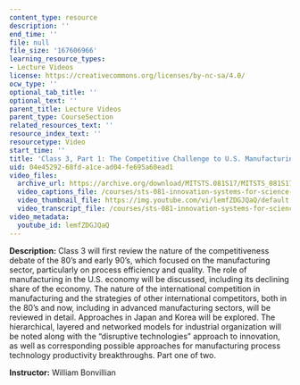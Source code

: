 ```yaml
---
content_type: resource
description: ''
end_time: ''
file: null
file_size: '167606966'
learning_resource_types:
- Lecture Videos
license: https://creativecommons.org/licenses/by-nc-sa/4.0/
ocw_type: ''
optional_tab_title: ''
optional_text: ''
parent_title: Lecture Videos
parent_type: CourseSection
related_resources_text: ''
resource_index_text: ''
resourcetype: Video
start_time: ''
title: 'Class 3, Part 1: The Competitive Challenge to U.S. Manufacturing'
uid: 04e45292-68fd-a1ce-ad04-fe695a60ead1
video_files:
  archive_url: https://archive.org/download/MITSTS.081S17/MITSTS_081S17_Class03_1_300k.mp4
  video_captions_file: /courses/sts-081-innovation-systems-for-science-technology-energy-manufacturing-and-health-spring-2017/a6afe1a1ab6e5ca6bc84ab772ba16713_lemfZDGJQaQ.vtt
  video_thumbnail_file: https://img.youtube.com/vi/lemfZDGJQaQ/default.jpg
  video_transcript_file: /courses/sts-081-innovation-systems-for-science-technology-energy-manufacturing-and-health-spring-2017/99cd92f10153d8fd37d4524a38778fe9_lemfZDGJQaQ.pdf
video_metadata:
  youtube_id: lemfZDGJQaQ
---
```


**Description:** Class 3 will first review the nature of the competitiveness debate of the 80’s and early 90’s, which focused on the manufacturing sector, particularly on process efficiency and quality. The role of manufacturing in the U.S. economy will be discussed, including its declining share of the economy. The nature of the international competition in manufacturing and the strategies of other international competitors, both in the 80’s and now, including in advanced manufacturing sectors, will be reviewed in detail. Approaches in Japan and Korea will be explored. The hierarchical, layered and networked models for industrial organization will be noted along with the “disruptive technologies” approach to innovation, as well as corresponding possible approaches for manufacturing process technology productivity breakthroughs. Part one of two.

**Instructor:** William Bonvillian

